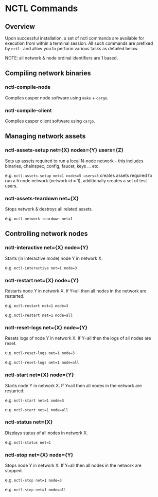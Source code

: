 # NCTL Commands

## Overview

Upon successful installation, a set of nctl commands are available for execution from within a terminal session.  All such commands are prefixed by `nctl-` and allow you to perform various tasks as detailed below.

NOTE: all network & node ordinal identifiers are 1 based.

## Compiling network binaries

### nctl-compile-node

Compiles casper node software using `make` + `cargo`.

### nctl-compile-client

Compiles casper client software using `cargo`. 

## Managing network assets

### nctl-assets-setup net={X} nodes={Y} users={Z}

Sets up assets required to run a local N-node network - this includes binaries, chainspec, config, faucet, keys ... etc.  

e.g. `nctl-assets-setup net=1 nodes=5 users=5` creates assets required to run a 5 node network (network id = 1), additionally creates a set of test users.

### nctl-assets-teardown net={X}

Stops network & destroys all related assets.  

e.g. `nctl-network-teardown net=1`

## Controlling network nodes

### nctl-interactive net={X} node={Y}

Starts (in interactive mode) node Y in network X.

e.g. `nctl-interactive net=1 node=3`

### nctl-restart net={X} node={Y}

Restarts node Y in network X.  If Y=all then all nodes in the network are restarted.

e.g. `nctl-restart net=1 node=3`  

e.g. `nctl-restart net=1 node=all`

### nctl-reset-logs net={X} node={Y}

Resets logs of node Y in network X.  If Y=all then the logs of all nodes are reset.

e.g. `nctl-reset-logs net=1 node=3`  

e.g. `nctl-reset-logs net=1 node=all`

### nctl-start net={X} node={Y}

Starts node Y in network X.  If Y=all then all nodes in the network are restarted.

e.g. `nctl-start net=1 node=3`  

e.g. `nctl-start net=1 node=all`

### nctl-status net={X}

Displays status of all nodes in network X.

e.g. `nctl-status net=1`  

### nctl-stop net={X} node={Y}

Stops node Y in network X.  If Y=all then all nodes in the network are stopped.

e.g. `nctl-stop net=1 node=3`  

e.g. `nctl-stop net=1 node=all`
